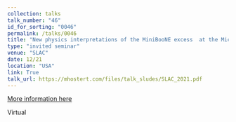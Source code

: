 ```yaml
---
collection: talks
talk_number: "46"
id_for_sorting: "0046"
permalink: /talks/0046
title: "New physics interpretations of the MiniBooNE excess  at the MicroBooNE experiment" 
type: "invited seminar"
venue: "SLAC"
date: 12/21
location: "USA"
link: True 
talk_url: https://mhostert.com/files/talk_sludes/SLAC_2021.pdf 
---
```


[More information here](https://mhostert.com/files/talk_sludes/SLAC_2021.pdf)

Virtual
